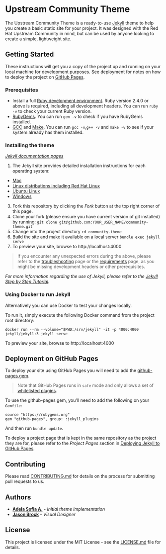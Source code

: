 # Upstream Community Theme

The Upstream Community Theme is a ready-to-use [Jekyll](https://jekyllrb.com/) theme to help you create a basic static site for your project. It was designed with the Red Hat Upstream Community in mind, but can be used by anyone looking to create a simple, lightweight site.

## Getting Started

These instructions will get you a copy of the project up and running on your local machine for development purposes. See deployment for notes on how to deploy the project on [GitHub Pages](https://pages.github.com/).

### Prerequisites

 - Install a full [Ruby development environment](https://www.ruby-lang.org/en/downloads/). Ruby version 2.4.0 or above is required, including all development headers. You can run `ruby -v` to check your current Ruby version.
 - [RubyGems](https://rubygems.org/pages/download). You can run `gem -v` to check if you have RubyGems installed.
 - [GCC](https://gcc.gnu.org/install/) and [Make](https://www.gnu.org/software/make/). You can run `gcc -v`,`g++ -v` and `make -v` to see if your system already has them installed.

### Installing the theme

*[Jekyll documentation pages](https://jekyllrb.com/docs/)*

1. The Jekyll site provides detailed installation instructions for each operating system:
 
  - [Mac](https://jekyllrb.com/docs/installation/macos/)
  - [Linux distributions including Red Hat Linux](https://jekyllrb.com/docs/installation/other-linux)
  - [Ubuntu Linux](https://jekyllrb.com/docs/installation/ubuntu/)
  - [Windows](https://jekyllrb.com/docs/installation/windows/)
    
3. Fork this repository by clicking the _Fork_ button at the top right corner of this page.
4. Clone your fork (please ensure you have current version of git installed) by running: 
  `git clone git@github.com:YOUR_USER_NAME/community-theme.git`
5. Change into the project directory
  `cd community-theme`
6. Build the site and make it available on a local server
  `bundle exec jekyll serve`
7. To preview your site, browse to http://localhost:4000

> If you encounter any unexpected errors during the above, please refer to the [troubleshooting](https://jekyllrb.com/docs/troubleshooting/#configuration-problems) page or the [requirements](https://jekyllrb.com/docs/installation/#requirements) page, as you might be missing development headers or other prerequisites.

_For more information regarding the use of Jekyll, please refer to the [Jekyll Step by Step Tutorial](https://jekyllrb.com/docs/step-by-step/01-setup/)._

### Using Docker to run Jekyll

Alternatively you can use Docker to test your changes locally.

To run it, simply execute the following Docker command from the project root directory:

`
docker run --rm --volume="$PWD:/srv/jekyll" -it -p 4000:4000 jekyll/jekyll:3 jekyll serve  
`

To preview your site, browse to http://localhost:4000

## Deployment on GitHub Pages

To deploy your site using GitHub Pages you will need to add the [github-pages gem](https://github.com/github/pages-gem).

> Note that GitHub Pages runs in `safe` mode and only allows a set of [whitelisted plugins](https://help.github.com/articles/configuring-jekyll-plugins/#default-plugins).

To use the github-pages gem, you'll need to add the following on your `Gemfile`:

```
source "https://rubygems.org"
gem "github-pages", group: :jekyll_plugins
```
And then run `bundle update`.

To deploy a project page that is kept in the same repository as the project they are for, please refer to the *Project Pages* section in [Deploying Jekyll to GitHub Pages](https://jekyllrb.com/docs/github-pages/#deploying-jekyll-to-github-pages).


## Contributing

Please read [CONTRIBUTING.md](https://gist.github.com/PurpleBooth/b24679402957c63ec426) for details on the process for submitting pull requests to us.

## Authors

* [**Adela Sofia A.**](https://github.com/adelasofia) - *Initial theme implementation*
* [**Jason Brock**](https://github.com/jkbrock) - *Visual Designer*

## License

This project is licensed under the MIT License - see the [LICENSE.md](LICENSE.md) file for details.
